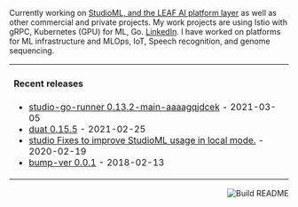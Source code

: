 
<!--
**karlmutch/karlmutch** is a ✨ _special_ ✨ repository because its `README.md` (this file) appears on your GitHub profile.

Here are some ideas to get you started:

- 🔭 I’m currently working on ...
- 🌱 I’m currently learning ...
- 👯 I’m looking to collaborate on ...
- 🤔 I’m looking for help with ...
- 💬 Ask me about ...
- 📫 How to reach me: ...
- 😄 Pronouns: ...
- ⚡ Fun fact: ...
-->

Currently working on [StudioML, and the LEAF AI platform layer](https://github.com/leaf-ai/studio-go-runner) as well as other commercial and private projects. My work projects are using Istio with gRPC, Kubernetes (GPU) for ML, Go.  [LinkedIn](https://linkedin.com/in/karlmutch).  I have worked on platforms for ML infrastructure and MLOps, IoT, Speech recognition, and genome sequencing.

<table><tr><td valign="top" width="100%">

#### Recent releases
<!-- recent_releases starts -->
* [studio-go-runner 0.13.2-main-aaaagqjdcek](https://github.com/leaf-ai/studio-go-runner/releases/tag/0.13.2-main-aaaagqjdcek) - 2021-03-05
* [duat 0.15.5](https://github.com/karlmutch/duat/releases/tag/0.15.5) - 2021-02-25
* [studio Fixes to improve StudioML usage in local mode.](https://github.com/studioml/studio/releases/tag/0.0.15) - 2020-02-19
* [bump-ver 0.0.1](https://github.com/karlmutch/bump-ver/releases/tag/0.0.1) - 2018-02-13
<!-- recent_releases ends -->
</td></tr></table>

<a href="https://github.com/karlmutch/karlmutch/actions"><img src="https://github.com/karlmutch/karlmutch/workflows/Build%20README/badge.svg" align="right" alt="Build README"></a>
